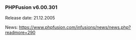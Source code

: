 ### PHPFusion v6.00.301
Release date: 21.12.2005

News: https://www.phpfusion.com/infusions/news/news.php?readmore=290
